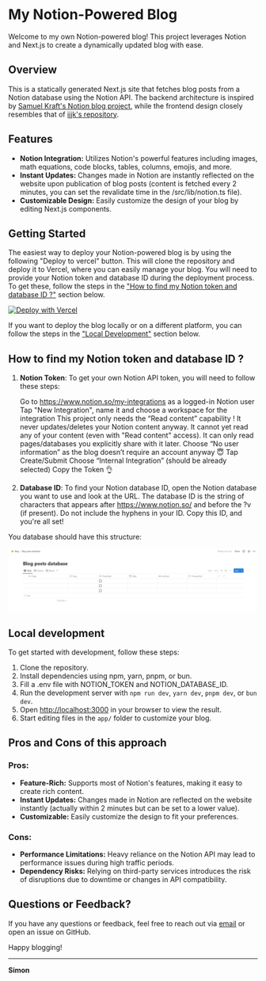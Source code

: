 # My Notion-Powered Blog

Welcome to my own Notion-powered blog! This project leverages Notion and Next.js to create a dynamically updated blog with ease.

## Overview

This is a statically generated Next.js site that fetches blog posts from a Notion database using the Notion API. The backend architecture is inspired by [Samuel Kraft's Notion blog project](https://github.com/samuelkraft/notion-blog-nextjs), while the frontend design closely resembles that of [ijjk's repository](https://github.com/ijjk/notion-blog).

## Features

- **Notion Integration:** Utilizes Notion's powerful features including images, math equations, code blocks, tables, columns, emojis, and more.
- **Instant Updates:** Changes made in Notion are instantly reflected on the website upon publication of blog posts (content is fetched every 2 minutes, you can set the revalidate time in the /src/lib/notion.ts file).
- **Customizable Design:** Easily customize the design of your blog by editing Next.js components.

## Getting Started

The easiest way to deploy your Notion-powered blog is by using the following "Deploy to vercel" button. This will clone the repository and deploy it to Vercel, where you can easily manage your blog. You will need to provide your Notion token and database ID during the deployment process. To get these, follow the steps in the ["How to find my Notion token and database ID ?"](#how-to-find-my-notion-token-and-database-id-) section below.

[![Deploy with Vercel](https://vercel.com/button)](https://vercel.com/new/clone?repository-url=https%3A%2F%2Fgithub.com%2FSimonLeclere%2Fsimons-notion-blog&env=NOTION_DATABASE_ID,NOTION_TOKEN&envDescription=To%20find%20your%20DATABASE_ID%20and%20TOKEN%2C%20refer%20to%20the%20project%20readme%20-%3E%20https%3A%2F%2Fgithub.com%2FSimonLeclere%2Fsimons-notion-blog%20&project-name=notion-blog&repository-name=notion-blog&demo-title=Simon's%20Notion%20Blog&demo-description=A%20statically%20generated%20Next.js%20site%20that%20fetches%20blog%20posts%20from%20a%20Notion%20database%20using%20the%20Notion%20API.&demo-url=https%3A%2F%2Fsimons-blog.vercel.app%2Fblog)

If you want to deploy the blog locally or on a different platform, you can follow the steps in the ["Local Development"](#local-development) section below.

## How to find my Notion token and database ID ?

1. **Notion Token**: To get your own Notion API token, you will need to follow these steps:

    Go to <https://www.notion.so/my-integrations> as a logged-in Notion user
    Tap "New Integration", name it and choose a workspace for the integration
    This project only needs the “Read content” capability !
        It never updates/deletes your Notion content anyway.
        It cannot yet read any of your content (even with "Read content" access). It can only read pages/databases you explicitly share with it later.
    Choose “No user information” as the blog doesn’t require an account anyway 😇
    Tap Create/Submit
    Choose “Internal Integration” (should be already selected)
    Copy the Token 👌

2. **Database ID**: To find your Notion database ID, open the Notion database you want to use and look at the URL. The database ID is the string of characters that appears after <https://www.notion.so/> and before the ?v (if present). Do not include the hyphens in your ID. Copy this ID, and you're all set!

You database should have this structure:

![Database structure](/public/notion-database-structure.png)

## Local development

To get started with development, follow these steps:

1. Clone the repository.
2. Install dependencies using npm, yarn, pnpm, or bun.
3. Fill a .env file with NOTION_TOKEN and NOTION_DATABASE_ID.
4. Run the development server with `npm run dev`, `yarn dev`, `pnpm dev`, or `bun dev`.
5. Open <http://localhost:3000> in your browser to view the result.
6. Start editing files in the  `app/` folder to customize your blog.

## Pros and Cons of this approach

### Pros:

- **Feature-Rich:** Supports most of Notion's features, making it easy to create rich content.
- **Instant Updates:** Changes made in Notion are reflected on the website instantly (actually within 2 minutes but can be set to a lower value).
- **Customizable:** Easily customize the design to fit your preferences.

### Cons:

- **Performance Limitations:** Heavy reliance on the Notion API may lead to performance issues during high traffic periods.
- **Dependency Risks:** Relying on third-party services introduces the risk of disruptions due to downtime or changes in API compatibility.

## Questions or Feedback?

If you have any questions or feedback, feel free to reach out via [email](mailto:simon-leclere@orange.fr) or open an issue on GitHub.

Happy blogging!

---

**Simon**
